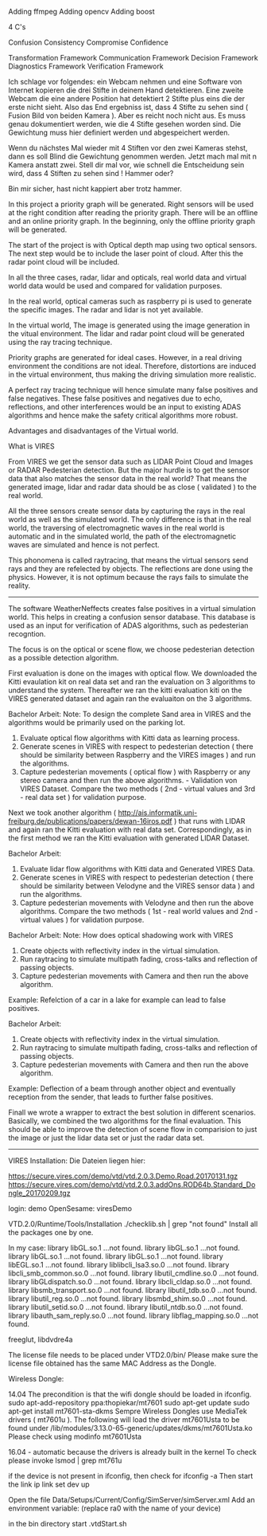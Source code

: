 

Adding ffmpeg
Adding opencv
Adding boost


4 C's

Confusion
Consistency
Compromise
Confidence

Transformation Framework
Communication Framework
Decision Framework
Diagnostics Framework
Verification Framework


Ich schlage vor folgendes: ein Webcam nehmen und eine Software von
Internet kopieren die drei Stifte in deinem Hand detektieren. Eine
zweite Webcam die eine andere Position hat detektiert 2 Stifte plus eins
die der erste nicht sieht. Also das End ergebniss ist, dass 4 Stifte zu
sehen sind ( Fusion Bild von beiden Kamera ).
Aber es reicht noch nicht aus. Es muss genau dokumentiert werden, wie
die 4 Stifte gesehen worden sind. Die Gewichtung muss hier definiert
werden und abgespeichert werden.

Wenn du nächstes Mal wieder mit 4 Stiften vor den zwei Kameras stehst,
dann es soll Blind die Gewichtung genommen werden. Jetzt mach mal mit n
Kamera anstatt zwei. Stell dir mal vor, wie schnell die Entscheidung
sein wird, dass 4 Stiften zu sehen sind ! Hammer oder? 

Bin mir sicher, hast nicht kappiert aber trotz hammer.


In this project a priority graph will be generated. Right sensors will be 
used at the right condition after reading the priority graph.
There will be an offline and an online priority graph. In the beginning, 
only the offline priority graph will be generated.

The start of the project is with Optical depth map using two optical sensors.
The next step would be to include the laser point of cloud.
After this the radar point cloud will be included.

In all the three cases, radar, lidar and opticals, real world data and virtual
world data would be used and compared for validation purposes.

In the real world, optical cameras such as raspberry pi is used to generate the
specific images. The radar and lidar is not yet available.

In the virtual world, The image is generated using the image generation 
in the vitual environment.
The lidar and radar point cloud will be generated using the ray tracing
technique.

Priority graphs are generated for ideal cases. However, in a real driving 
environment the conditions are not ideal. Therefore, distortions are induced
in the virtual environment, thus making the driving simulation more 
realistic.

A perfect ray tracing technique will hence simulate many false positives and
false negatives. These false positives and negatives due to echo, reflections,
and other interferences would be an input to existing ADAS algorithms and hence
make the safety critical algorithms more robust.


Advantages and disadvantages of the Virtual world.

What is VIRES

From VIRES we get the sensor data such as LIDAR Point Cloud and Images or RADAR Pedesterian detection.
But the major hurdle is to get the sensor data that also matches the sensor data in the real world?
That means the generated image, lidar and radar data should be as close ( validated ) to the real world.

All the three sensors create sensor data by capturing the rays in the real world as well as the simulated world.
The only difference is that in the real world, the traversing of electromagnetic waves in the real world is automatic 
and in the simulated world, the path of the electromagnetic waves are simulated and hence is not perfect.

This phonomena is called raytracing, that means the virtual sensors send rays and they are refelected by objects.
The reflections are done using the physics. However, it is not optimum because the rays fails to simulate the reality.

----

The software WeatherNeffects creates false positives in a virtual simulation world. This helps in creating
a confusion sensor database. This database is used as an input for verification of ADAS algorithms, such as 
pedesterian recogntion.


The focus is on the optical or scene flow, we choose pedesterian detection as a possible detection algorithm.

First evaluation is done on the images with optical flow.
We downloaded the Kitti evaulation kit on real data set and ran the evaluation on 3 algorithms to understand the system.
Thereafter we ran the kitti evaluation kiti on the VIRES generated dataset and again ran the evaluaiton on the 3 algorithms.

Bachelor Arbeit:
Note: To design the complete Sand area in VIRES and the algorithms would be primarily used on the parking lot.

1. Evaluate optical flow algorithms with Kitti data as learning process. 
2. Generate scenes in VIRES with respect to pedesterian detection ( there should be similarity between Raspberry and the VIRES images )  and run the algorithms.
3. Capture pedesterian movements ( optical flow ) with Raspberry or any stereo camera and then run the above algorithms. - Validation von VIRES Dataset.
Compare the two methods ( 2nd - virtual values and 3rd - real data set )  for validation purpose.

Next we took another algorithm ( http://ais.informatik.uni-freiburg.de/publications/papers/dewan-16iros.pdf ) 
that runs with LIDAR and again ran the Kitti evaluation with real data set.
Correspondingly, as in the first method we ran the Kitti evaluation with generated LIDAR Dataset.

Bachelor Arbeit:

1. Evaluate lidar flow algorithms with Kitti data and Generated VIRES Data.
2. Generate scenes in VIRES with respect to pedesterian detection ( there should be similarity between Velodyne and the VIRES sensor data )  and run the algorithms.
3. Capture pedesterian movements with Velodyne and then run the above algorithms.
Compare the two methods ( 1st - real world values and 2nd - virtual values )  for validation purpose.


Bachelor Arbeit:
Note: How does optical shadowing work with VIRES

1. Create objects with reflectivity index in the virtual simulation.
2. Run raytracing to simulate multipath fading, cross-talks and reflection of passing objects.
3. Capture pedesterian movements with Camera and then run the above algorithm.

Example: Refelction of a car in a lake for example can lead to false positives.

Bachelor Arbeit:

1. Create objects with reflectivity index in the virtual simulation.
2. Run raytracing to simulate multipath fading, cross-talks and reflection of passing objects.
3. Capture pedesterian movements with Camera and then run the above algorithm.

Example: Deflection of a beam through another object and eventually reception from the sender, that leads to further false positives. 


Finall we wrote a wrapper to extract the best solution in different scenarios.
Basically, we combined the two algorithms for the final evaluation.
This should be able to improve the detection of scene flow in comparision to just the image or just the lidar data set or just the radar data set.



----






VIRES Installation:
Die Dateien liegen hier:

https://secure.vires.com/demo/vtd/vtd.2.0.3.Demo.Road.20170131.tgz
https://secure.vires.com/demo/vtd/vtd.2.0.3.addOns.ROD64b.Standard_Dongle_20170209.tgz

login: demo
OpenSesame: viresDemo

VTD.2.0/Runtime/Tools/Installation
./checklib.sh | grep "not found"
Install all the packages one by one.


In my case:
    library libGL.so.1 ...not found.
    library libGL.so.1 ...not found.
    library libGL.so.1 ...not found.
    library libGL.so.1 ...not found.
    library libEGL.so.1 ...not found.
    library liblibcli_lsa3.so.0 ...not found.
    library libcli_smb_common.so.0 ...not found.
    library libutil_cmdline.so.0 ...not found.
    library libGLdispatch.so.0 ...not found.
    library libcli_cldap.so.0 ...not found.
    library libsmb_transport.so.0 ...not found.
    library libutil_tdb.so.0 ...not found.
    library libutil_reg.so.0 ...not found.
    library libsmbd_shim.so.0 ...not found.
    library libutil_setid.so.0 ...not found.
    library libutil_ntdb.so.0 ...not found.
    library libauth_sam_reply.so.0 ...not found.
    library libflag_mapping.so.0 ...not found.
    

freeglut, libdvdre4a

The license file needs to be placed under VTD2.0/bin/
Please make sure the license file obtained has the same MAC Address as the Dongle.

Wireless Dongle:

14.04
The precondition is that the wifi dongle should be loaded in ifconfig.
sudo apt-add-repository ppa:thopiekar/mt7601
sudo apt-get update
sudo apt-get install mt7601-sta-dkms
Sempre Wireless Dongles use MediaTek drivers ( mt7601u ). The following will
load the driver mt7601Usta to be found under 
/lib/modules/3.13.0-65-generic/updates/dkms/mt7601Usta.ko
Please check using modinfo mt7601Usta


16.04 - automatic because the drivers is already built in the kernel
To check please invoke lsmod | grep mt761u

if the device is not present in ifconfig, then check for ifconfig -a
Then start the link ip link set dev <devicename> up

Open the file Data/Setups/Current/Config/SimServer/simServer.xml
Add an environment variable: <EnvVar name="VI_LIC_DEVICE" val="ra0" /> (replace ra0 with the name of your device)

in the bin directory start .vtdStart.sh
